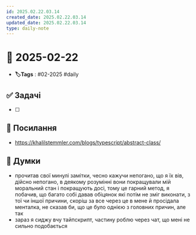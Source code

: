 ```yaml
---
id: 2025.02.22.03.14
created_date: 2025.02.22.03.14
updated_date: 2025.02.22.03.14
type: daily-note
---
```


# 📅 2025-02-22
- **🏷️Tags** : #02-2025 #daily 
## ✅ Задачі
- [ ]  
## 🔗 Посилання
- https://khalilstemmler.com/blogs/typescript/abstract-class/
## 🧠 Думки
-  прочитав свої минулі замітки, чесно кажучи непогано, що я їх вів, дійсно непогано, в деякому розумінні вони покращували мій моральний стан і покращують досі, тому це гарний метод, я побачив, що багато собі давав обіцянок які потім не зміг виконати, з тої чи іншої причини, скоріш за все через це в мене й просідала менталка, не сказав би, що це було однією з головних причин, але так
- зараз я сиджу вчу тайпскрипт, частину роблю через чат, що мені не сильно подобається
